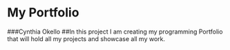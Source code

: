 # My Portfolio
###Cynthia Okello
##In this project I am creating my programming Portfolio that will hold all my projects and showcase all my work.
